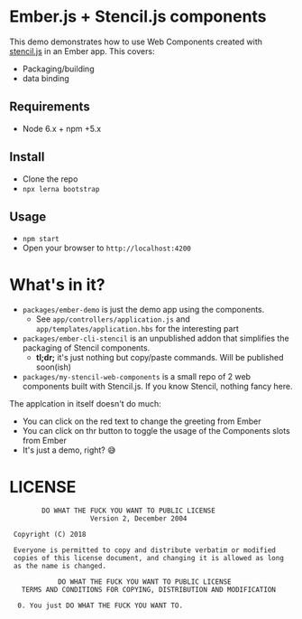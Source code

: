 # Ember.js + Stencil.js components

This demo demonstrates how to use Web Components created with [stencil.js](stenciljs.com)
in an Ember app. This covers:

* Packaging/building
* data binding

## Requirements

* Node 6.x + npm +5.x

## Install

* Clone the repo
* `npx lerna bootstrap`

## Usage

* `npm start`
* Open your browser to `http://localhost:4200`

# What's in it?

* `packages/ember-demo` is just the demo app using the components.
  * See `app/controllers/application.js` and `app/templates/application.hbs` for the interesting part
* `packages/ember-cli-stencil` is an unpublished addon that simplifies the packaging of Stencil components.
  * **tl;dr;** it's just nothing but copy/paste commands. Will be published soon(ish)
* `packages/my-stencil-web-components` is a small repo of 2 web components built with Stencil.js. If you know Stencil, nothing fancy here.

The applcation in itself doesn't do much:
* You can click on the red text to change the greeting from Ember
* You can click on thr button to toggle the usage of the Components slots from Ember
* It's just a demo, right? 😅

# LICENSE

```
        DO WHAT THE FUCK YOU WANT TO PUBLIC LICENSE 
                    Version 2, December 2004 

 Copyright (C) 2018

 Everyone is permitted to copy and distribute verbatim or modified 
 copies of this license document, and changing it is allowed as long 
 as the name is changed. 

            DO WHAT THE FUCK YOU WANT TO PUBLIC LICENSE 
   TERMS AND CONDITIONS FOR COPYING, DISTRIBUTION AND MODIFICATION 

  0. You just DO WHAT THE FUCK YOU WANT TO.
```
